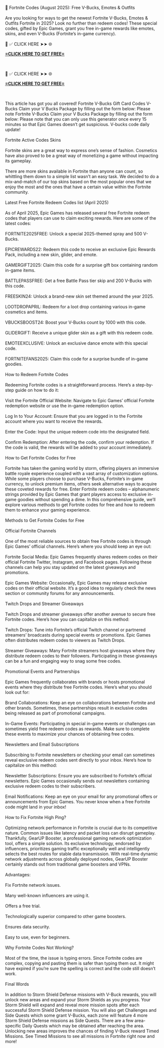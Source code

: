 💎 Fortnite Codes (August 2025): Free V-Bucks, Emotes & Outfits
<br>
<br>Are you looking for ways to get the newest Fortnite V-Bucks, Emotes & Outfits Fortnite in 2025? Look no further than redeem codes! These special codes, gifted by Epic Games, grant you free in-game rewards like emotes, skins, and even V-Bucks (Fortnite’s in-game currency).
<br>
<br>📌 ✅ CLICK HERE ➤➤ 🌐 

**[=CLICK HERE TO GET FREE=](https://www.google.com/url?q=https%3A%2F%2Fappbitly.com%2FLfnyn)**


<br>
<br>📌 ✅ CLICK HERE ➤➤ 🌐 

**[=CLICK HERE TO GET FREE=](https://www.google.com/url?q=https%3A%2F%2Fappbitly.com%2FLfnyn)**


<br>
<br>This article has got you all covered! Fortnite V-Bucks Gift Card Codes V-Bucks Claim your V Bucks Package by filling out the form below: Please note Fortnite V-Bucks Claim your V Bucks Package by filling out the form below: Please note that you can only use this generator once every 15 minutes so that Epic Games doesn’t get suspicious. V-bucks code daily update!
<br>
<br>Fortnite Active Codes Skins​
<br>
<br>Fortnite skins are a great way to express one’s sense of fashion. Cosmetics have also proved to be a great way of monetizing a game without impacting its gameplay.
<br>
<br>There are more skins available in Fortnite than anyone can count, so whittling them down to a simple list wasn’t an easy task. We decided to do a mix-and-match of our top skins based on the most popular ones that we enjoy the most and the ones that have a certain value within the Fortnite community.
<br>
<br>Latest Free Fortnite Redeem Codes list (April 2025)​
<br>
<br>As of April 2025, Epic Games has released several free Fortnite redeem codes that players can use to claim exciting rewards. Here are some of the latest codes:
<br>
<br>FORTNITE2025FREE: Unlock a special 2025-themed spray and 500 V-Bucks.
<br>
<br>EPICREWARDS22: Redeem this code to receive an exclusive Epic Rewards Pack, including a new skin, glider, and emote.
<br>
<br>GAMERGIFT2025: Claim this code for a surprise gift box containing random in-game items.
<br>
<br>BATTLEPASSFREE: Get a free Battle Pass tier skip and 200 V-Bucks with this code.
<br>
<br>FREESKIN24: Unlock a brand-new skin set themed around the year 2025.
<br>
<br>LOOTDROPAPRIL: Redeem for a loot drop containing various in-game cosmetics and items.
<br>
<br>VBUCKSBOOST24: Boost your V-Bucks count by 1000 with this code.
<br>
<br>GLIDERGIFT: Receive a unique glider skin as a gift with this redeem code.
<br>
<br>EMOTEEXCLUSIVE: Unlock an exclusive dance emote with this special code.
<br>
<br>FORTNITEFANS2025: Claim this code for a surprise bundle of in-game goodies.
<br>
<br>How to Redeem Fortnite Codes​
<br>
<br>Redeeming Fortnite codes is a straightforward process. Here’s a step-by-step guide on how to do it:
<br>
<br>Visit the Fortnite Official Website: Navigate to Epic Games’ official Fortnite redemption website or use the in-game redemption option.
<br>
<br>Log In to Your Account: Ensure that you are logged in to the Fortnite account where you want to receive the rewards.
<br>
<br>Enter the Code: Input the unique redeem code into the designated field.
<br>
<br>Confirm Redemption: After entering the code, confirm your redemption. If the code is valid, the rewards will be added to your account immediately.
<br>
<br>How to Get Fortnite Codes for Free​
<br>
<br>Fortnite has taken the gaming world by storm, offering players an immersive battle royale experience coupled with a vast array of customization options. While some players choose to purchase V-Bucks, Fortnite’s in-game currency, to unlock premium items, others seek alternative ways to acquire these coveted rewards for free. Enter Fortnite redeem codes – alphanumeric strings provided by Epic Games that grant players access to exclusive in-game goodies without spending a dime. In this comprehensive guide, we’ll explore various methods to get Fortnite codes for free and how to redeem them to enhance your gaming experience.
<br>
<br>Methods to Get Fortnite Codes for Free​
<br>
<br>Official Fortnite Channels​
<br>
<br>One of the most reliable sources to obtain free Fortnite codes is through Epic Games’ official channels. Here’s where you should keep an eye out:
<br>
<br>Fortnite Social Media: Epic Games frequently shares redeem codes on their official Fortnite Twitter, Instagram, and Facebook pages. Following these channels can help you stay updated on the latest giveaways and promotions.
<br>
<br>Epic Games Website: Occasionally, Epic Games may release exclusive codes on their official website. It’s a good idea to regularly check the news section or community forums for any announcements.
<br>
<br>Twitch Drops and Streamer Giveaways​
<br>
<br>Twitch Drops and streamer giveaways offer another avenue to secure free Fortnite codes. Here’s how you can capitalize on this method:
<br>
<br>Twitch Drops: Tune into Fortnite’s official Twitch channel or partnered streamers’ broadcasts during special events or promotions. Epic Games often distributes redeem codes to viewers as Twitch Drops.
<br>
<br>Streamer Giveaways: Many Fortnite streamers host giveaways where they distribute redeem codes to their followers. Participating in these giveaways can be a fun and engaging way to snag some free codes.
<br>
<br>Promotional Events and Partnerships​
<br>
<br>Epic Games frequently collaborates with brands or hosts promotional events where they distribute free Fortnite codes. Here’s what you should look out for:
<br>
<br>Brand Collaborations: Keep an eye on collaborations between Fortnite and other brands. Sometimes, these partnerships result in exclusive codes being released as part of promotional campaigns.
<br>
<br>In-Game Events: Participating in special in-game events or challenges can sometimes yield free redeem codes as rewards. Make sure to complete these events to maximize your chances of obtaining free codes.
<br>
<br>Newsletters and Email Subscriptions​
<br>
<br>Subscribing to Fortnite newsletters or checking your email can sometimes reveal exclusive redeem codes sent directly to your inbox. Here’s how to capitalize on this method:
<br>
<br>Newsletter Subscriptions: Ensure you are subscribed to Fortnite’s official newsletters. Epic Games occasionally sends out newsletters containing exclusive redeem codes to their subscribers.
<br>
<br>Email Notifications: Keep an eye on your email for any promotional offers or announcements from Epic Games. You never know when a free Fortnite code might land in your inbox!
<br>
<br>How to Fix Fortnite High Ping?​
<br>
<br>Optimizing network performance in Fortnite is crucial due to its competitive nature. Common issues like latency and packet loss can disrupt gameplay. Thankfully, GearUP Booster, a professional gaming network optimization tool, offers a simple solution. Its exclusive technology, endorsed by influencers, prioritizes gaming traffic exceptionally well and intelligently selects the best routes for stable data transmission. With real-time dynamic network adjustments across globally deployed nodes, GearUP Booster certainly stands out from traditional game boosters and VPNs.
<br>
<br>Advantages:
<br>
<br>Fix Fortnite network issues.
<br>
<br>Many well-known influencers are using it.
<br>
<br>Offers a free trial.
<br>
<br>Technologically superior compared to other game boosters.
<br>
<br>Ensures data security.
<br>
<br>Easy to use, even for beginners.
<br>
<br>Why Fortnite Codes Not Working?​
<br>
<br>Most of the time, the issue is typing errors. Since Fortnite codes are complex, copying and pasting them is safer than typing them out. It might have expired if you’re sure the spelling is correct and the code still doesn’t work.
<br>
<br>Final Words​
<br>
<br>In addition to Storm Shield Defense missions with V-Buck rewards, you will unlock new areas and expand your Storm Shields as you progress. Your Storm Shield will expand and reveal more mission spots after each successful Storm Shield Defense mission. You will also get Challenges and Side Quests which some grant V-Bucks, each zone will feature 4 more Storm Shield Defense missions as Side Quests. There are a few area-specific Daily Quests which may be obtained after reaching the area. Unlocking new areas improves the chances of finding V-Buck reward Timed Missions. See Timed Missions to see all missions in Fortnite right now and more!
<br>

